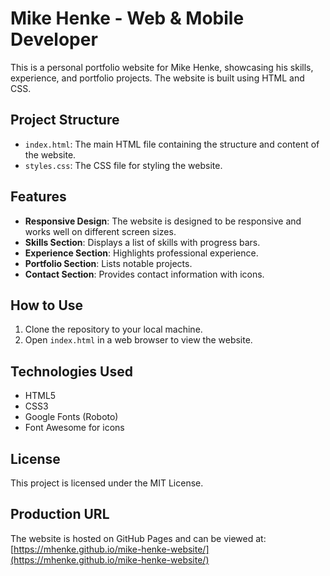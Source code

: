 # Mike Henke - Web & Mobile Developer

This is a personal portfolio website for Mike Henke, showcasing his skills, experience, and portfolio projects. The website is built using HTML and CSS.

## Project Structure

- `index.html`: The main HTML file containing the structure and content of the website.
- `styles.css`: The CSS file for styling the website.

## Features

- **Responsive Design**: The website is designed to be responsive and works well on different screen sizes.
- **Skills Section**: Displays a list of skills with progress bars.
- **Experience Section**: Highlights professional experience.
- **Portfolio Section**: Lists notable projects.
- **Contact Section**: Provides contact information with icons.

## How to Use

1. Clone the repository to your local machine.
2. Open `index.html` in a web browser to view the website.

## Technologies Used

- HTML5
- CSS3
- Google Fonts (Roboto)
- Font Awesome for icons

## License

This project is licensed under the MIT License.

## Production URL

The website is hosted on GitHub Pages and can be viewed at: [https://mhenke.github.io/mike-henke-website/](https://mhenke.github.io/mike-henke-website/)
